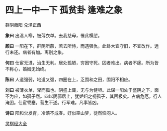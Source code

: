 # 四上一中一下 孤贫卦 逢难之象

群阴蔽阳 兑泽正西

**象曰** 出温人寒，被薄衣单。去我慈母，罹此横愆。

**颜曰** 一阳在下，群阴所蔽，若去所恃，而遇强仇。此卦大宜守旧，不宜改作。远行未还。病者有加。离别之象。

**何曰** 仕宦无进，治生无利。居处孤陋，穷困守死。囚者难出。病者不瘥。所为皆不称心，婚姻无始终。

**陈曰** 人道强弱，地道又强，四圈在上，乏围和之田，围阳不相应。

**刘曰** 被薄衣单，卑而孤也。阴盛上藏，无与为健坦。此谋一阳处于盛阴之下，面不为应，如孤子然。四以阴邪居上，犹妒妇之视孤子，其困极矣。占病危厄。行人淹困。仕宦乖蹇。营生不遂。行军难。凡事皆凶。

**诗曰** 阳和欠发育，冷落不成春。好似巫山梦，徒然恼闷人。

[灵棋经大全](README.md)
